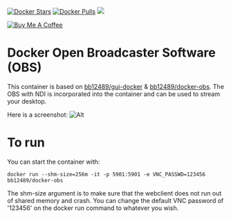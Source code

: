 [![Docker Stars](https://img.shields.io/docker/stars/bb12489/docker-obs.svg?style=flat-square)](https://hub.docker.com/r/bb12489/docker-obs/)
[![Docker Pulls](https://img.shields.io/docker/pulls/bb12489/docker-obs.svg?style=flat-square)](https://hub.docker.com/r/bb12489/docker-obs/)
[![](https://images.microbadger.com/badges/image/bb12489/docker-obs.svg)](https://microbadger.com/images/bb12489/docker-obs "Get your own image badge on microbadger.com")

[![Buy Me A Coffee](https://www.buymeacoffee.com/assets/img/custom_images/orange_img.png)](https://www.buymeacoff.ee/bb12489)

# Docker Open Broadcaster Software (OBS)
This container is based on [bb12489/gui-docker](https://github.com/bb12489/gui-docker) & [bb12489/docker-obs](https://github.com/bb12489/docker-obs). The OBS with NDI is incorporated into the container and can be used to stream your desktop.

Here is a screenshot:
![Alt](https://raw.githubusercontent.com/bb12489/docker-obs/master/screenshot.png "Example screenshot")

# To run
You can start the container with:

`docker run --shm-size=256m -it -p 5901:5901 -e VNC_PASSWD=123456 bb12489/docker-obs`

The shm-size argument is to make sure that the webclient does not run out of shared memory and crash. You can change the default VNC password of '123456' on the docker run command to whatever you wish.
